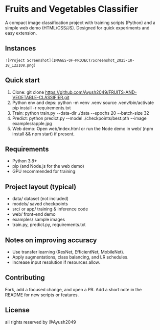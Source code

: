 # Fruits and Vegetables Classifier

A compact image classification project with training scripts (Python) and a simple web demo (HTML/CSS/JS). Designed for quick experiments and easy extension.

## Instances
    ![Project Screenshot](IMAGES-OF-PROJECT/Screenshot_2025-10-18_122108.png)




## Quick start
1. Clone:
   git clone https://github.com/Ayush2049/FRUITS-AND-VEGETABLE-CLASSIFIER.git
2. Python env and deps:
   python -m venv .venv
   source .venv/bin/activate
   pip install -r requirements.txt
3. Train:
   python train.py --data-dir ./data --epochs 20 --batch-size 32
4. Predict:
   python predict.py --model ./checkpoints/best.pth --image examples/apple.jpg
5. Web demo:
   Open web/index.html or run the Node demo in web/ (npm install && npm start) if present.

## Requirements
- Python 3.8+
- pip (and Node.js for the web demo)
- GPU recommended for training

## Project layout (typical)
- data/          dataset (not included)
- models/        saved checkpoints
- src/ or app/   training & inference code
- web/           front-end demo
- examples/      sample images
- train.py, predict.py, requirements.txt

## Notes on improving accuracy
- Use transfer learning (ResNet, EfficientNet, MobileNet).
- Apply augmentations, class balancing, and LR schedules.
- Increase input resolution if resources allow.

## Contributing
Fork, add a focused change, and open a PR. Add a short note in the README for new scripts or features.

## License
all rights reserved by @Ayush2049
